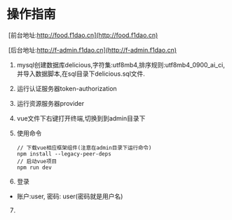 # 操作指南

​	[前台地址:http://food.f1dao.cn](http://food.f1dao.cn)

​	[后台地址:http://f-admin.f1dao.cn](http://f-admin.f1dao.cn)

1. mysql创建数据库delicious,字符集:utf8mb4,排序规则:utf8mb4_0900_ai_ci,并导入数据脚本,在sql目录下delicious.sql文件.

2. 运行认证服务器token-authorization

3. 运行资源服务器provider

4. vue文件下右键打开终端,切换到到admin目录下

5. 使用命令

   ```npm
   // 下载vue相应框架组件(注意在admin目录下运行命令)
   npm install --legacy-peer-deps
   // 启动vue项目
   npm run dev
   ```

6. 登录
   
- 账户:user, 密码: user(密码就是用户名)
   
7. 
